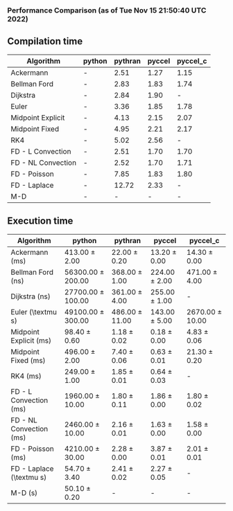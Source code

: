 ### Performance Comparison (as of Tue Nov 15 21:50:40 UTC 2022)
## Compilation time
Algorithm                 | python                    | pythran                   | pyccel                    | pyccel_c                 
------------------------- | ------------------------- | ------------------------- | ------------------------- | -------------------------
Ackermann                 | -                         | 2.51                      | 1.27                      | 1.15                     
Bellman Ford              | -                         | 2.83                      | 1.83                      | 1.74                     
Dijkstra                  | -                         | 2.84                      | 1.90                      | -                        
Euler                     | -                         | 3.36                      | 1.85                      | 1.78                     
Midpoint Explicit         | -                         | 4.13                      | 2.15                      | 2.07                     
Midpoint Fixed            | -                         | 4.95                      | 2.21                      | 2.17                     
RK4                       | -                         | 5.02                      | 2.56                      | -                        
FD - L Convection         | -                         | 2.51                      | 1.70                      | 1.70                     
FD - NL Convection        | -                         | 2.52                      | 1.70                      | 1.71                     
FD - Poisson              | -                         | 7.85                      | 1.83                      | 1.80                     
FD - Laplace              | -                         | 12.72                     | 2.33                      | -                        
M-D                       | -                         | -                         | -                         | -                        

## Execution time
Algorithm                 | python                    | pythran                   | pyccel                    | pyccel_c                 
------------------------- | ------------------------- | ------------------------- | ------------------------- | -------------------------
Ackermann (ms)            | 413.00 $\pm$ 2.00         | 22.00 $\pm$ 0.20          | 13.20 $\pm$ 0.00          | 14.30 $\pm$ 0.00         
Bellman Ford (ns)         | 56300.00 $\pm$ 200.00     | 368.00 $\pm$ 1.00         | 224.00 $\pm$ 2.00         | 471.00 $\pm$ 4.00        
Dijkstra (ns)             | 27700.00 $\pm$ 100.00     | 361.00 $\pm$ 4.00         | 255.00 $\pm$ 1.00         | -                        
Euler (\textmu s)         | 49100.00 $\pm$ 300.00     | 486.00 $\pm$ 11.00        | 143.00 $\pm$ 5.00         | 2670.00 $\pm$ 10.00      
Midpoint Explicit (ms)    | 98.40 $\pm$ 0.60          | 1.18 $\pm$ 0.02           | 0.18 $\pm$ 0.00           | 4.83 $\pm$ 0.06          
Midpoint Fixed (ms)       | 496.00 $\pm$ 2.00         | 7.40 $\pm$ 0.06           | 0.63 $\pm$ 0.01           | 21.30 $\pm$ 0.20         
RK4 (ms)                  | 249.00 $\pm$ 1.00         | 1.85 $\pm$ 0.01           | 0.64 $\pm$ 0.03           | -                        
FD - L Convection (ms)    | 1960.00 $\pm$ 10.00       | 1.80 $\pm$ 0.11           | 1.86 $\pm$ 0.00           | 1.80 $\pm$ 0.02          
FD - NL Convection (ms)   | 2460.00 $\pm$ 10.00       | 2.16 $\pm$ 0.01           | 1.63 $\pm$ 0.00           | 1.58 $\pm$ 0.00          
FD - Poisson (ms)         | 4210.00 $\pm$ 30.00       | 2.28 $\pm$ 0.00           | 3.87 $\pm$ 0.01           | 2.01 $\pm$ 0.01          
FD - Laplace (\textmu s)  | 54.70 $\pm$ 3.40          | 2.41 $\pm$ 0.02           | 2.27 $\pm$ 0.05           | -                        
M-D (s)                   | 50.10 $\pm$ 0.20          | -                         | -                         | -                        
